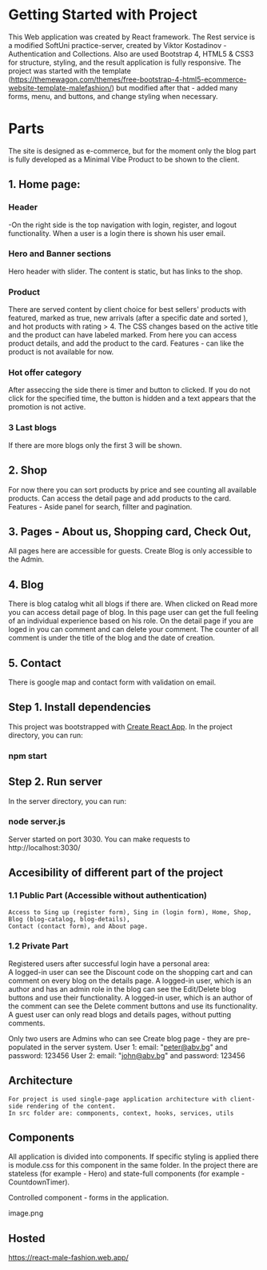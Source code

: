 # Getting Started with Project
This Web application was created by React framework.
The Rest service is a modified SoftUni practice-server, created by Viktor Kostadinov - Authentication and Collections.
Also are used Bootstrap 4, HTML5 & CSS3 for structure, styling, and the result application is fully responsive.
The project was started with the template (https://themewagon.com/themes/free-bootstrap-4-html5-ecommerce-website-template-malefashion/) but modified after that - added many forms, menu, and buttons, and change styling when necessary.

# Parts
The site is designed as e-commerce, but for the moment only the blog part is fully developed as a Minimal Vibe Product to be shown to the client. 
## 1. Home page:
### Header 
-On the right side is the top navigation with login, register, and logout functionality. When a user is a login there is shown his user email.
### Hero and Banner sections
Hero header with slider.
The content is static, but has links to the shop. 
### Product 
There are served content by client choice for best sellers' products with featured, marked as true, new arrivals (after a specific date and sorted ), and hot products with rating > 4. The CSS changes based on the active title and the product can have labeled marked. From here you can access product details, and add the product to the card. Features - can like the product is not available for now.
### Hot offer category
After asseccing the side there is timer and button to clicked. 
If you do not click for the specified time, the button is hidden and a text appears that the promotion is not active.
### 3 Last blogs 
If there are more blogs only the first 3 will be shown.
## 2. Shop
For now there you can sort products by price and see counting all available products.
Can access the detail page and add products to the card.
Features - Aside panel for search, fillter and pagination.
## 3. Pages - About us, Shopping card, Check Out, 
All pages here are accessible for guests.
Create Blog is only accessible to the Admin.
## 4. Blog
There is blog catalog whit all blogs if there are. When clicked on Read more you can access detail page of blog.
In this page user can get the full feeling of an individual experience based on his role.
On the detail page if you are loged in you can comment and can delete your comment. The counter of all comment is under the title of the blog and the date of creation.

## 5. Contact
There is google map and contact form with validation on email.
## Step 1. Install dependencies
This project was bootstrapped with [Create React App](https://github.com/facebook/create-react-app).
In the project directory, you can run: 
### npm start
## Step 2. Run server
In the server directory, you can run: 
### node server.js
Server started on port 3030. You can make requests to http://localhost:3030/
## Accesibility of different part of the project
### 1.1 Public Part (Accessible without authentication)
    Access to Sing up (register form), Sing in (login form), Home, Shop, Blog (blog-catalog, blog-details),
    Contact (contact form), and About page. 
### 1.2 Private Part 
   Registered users after successful login have a personal area:  
   A logged-in user can see the Discount code on the shopping cart and can comment on every blog on the details page.
   A logged-in user, which is an author and has an admin role in the blog can see the Edit/Delete blog buttons and use their functionality.
   A logged-in user, which is an author of the comment can see the Delete comment buttons and use its functionality.
   A guest user can only read blogs and details pages, without putting comments.  

   Only two users are Admins who can see Create blog page - they are pre-populated in the server system.
       User 1:  email: "peter@abv.bg"  and password: 123456
       User 2:  email: "john@abv.bg"  and password: 123456 

## Architecture
    For project is used single-page application architecture with client-side rendering of the content.
    In src folder are: commponents, context, hooks, services, utils 
    
## Components
   All application is divided into components. If specific styling is applied there is module.css for this component in the same folder. 
   In the project there are stateless (for example - Hero) and state-full components (for example - CountdownTimer).

   Controlled component - forms in the application.

image.png

## Hosted

https://react-male-fashion.web.app/

